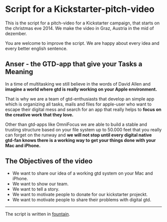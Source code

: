Script for a Kickstarter-pitch-video
====================================

This is the script for a pitch-video for a Kickstarter campaign, that starts on the christmas eve 2014.
We make the video in Graz, Austria in the mid of dezember.

You are welcome to improve the script.
We are happy about every idea and every better english sentence.

Anser - the GTD-app that give your Tasks a Meaning
--------------------------------------------------

In a time of multitasking we still believe in the words of David Allen and **imagine a world where gtd is really working on your Apple environment.**

That is why we are a team of gtd-enthusiasts that develop an simple app which is organizing all tasks, mails and files for apple-user who want to escape their digital mess and search for an app that really helps to **focus on the creative work that they love.**

Other than gtd-apps like OmniFocus we are able to build a stable and trusting structure based on your file system up to 50.000 feet  that you really can forget on the runway and **we will not stop until every digital native gtd-fan knows there is a working way to get your things done with your Mac and iPhone.**

The Objectives of the video
---------------------------

- We want to share our idea of a working gtd system on your Mac and iPhone.
- We want to show our team.
- We want to tell a story.
- We want to motivate people to donate for our kickstarter projeckt.
- We want to motivate people to share their problems with digital gtd.

--------------------------------------


The script is written in [fountain](http://fountain.io).




